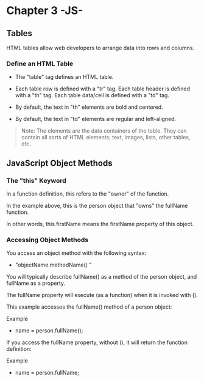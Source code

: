 # Chapter 3 -JS-
## Tables

HTML tables allow web developers to arrange data into rows and columns.

### Define an HTML Table

- The "table" tag defines an HTML table.

- Each table row is defined with a "tr" tag. Each table header is defined with a "th" tag. Each table data/cell is defined with a "td" tag.

- By default, the text in "th" elements are bold and centered.

- By default, the text in "td" elements are regular and left-aligned.

> Note: The <td> elements are the data containers of the table. They can contain all sorts of HTML elements; text, images, lists, other tables, etc.

## JavaScript Object Methods

### The "this" Keyword

In a function definition, this refers to the "owner" of the function.

In the example above, this is the person object that "owns" the fullName function.

In other words, this.firstName means the firstName property of this object.

### Accessing Object Methods

You access an object method with the following syntax:

- "objectName.methodName() "

You will typically describe fullName() as a method of the person object, and fullName as a property.

The fullName property will execute (as a function) when it is invoked with ().

This example accesses the fullName() method of a person object:

Example
- name = person.fullName();

If you access the fullName property, without (), it will return the function definition:

Example
- name = person.fullName;